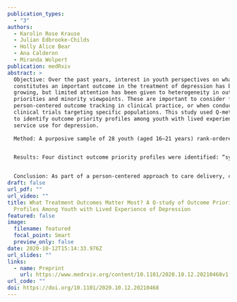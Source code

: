 ```yaml
---
publication_types:
  - "3"
authors:
  - Karolin Rose Krause
  - Julian Edbrooke-Childs
  - Holly Alice Bear
  - Ana Calderon
  - Miranda Wolpert
publication: medRxiv
abstract: >
  Objective: Over the past years, interest in youth perspectives on what
  constitutes an important outcome in the treatment of depression has been
  growing, but limited attention has been given to heterogeneity in outcome
  priorities and minority viewpoints. These are important to consider for
  person-centered outcome tracking in clinical practice, or when conducting
  clinical trials targeting specific populations. This study used Q-methodology
  to identify outcome priority profiles among youth with lived experience of
  service use for depression. 
  	
  Method: A purposive sample of 28 youth (aged 16–21 years) rank-ordered 35 outcomes by importance and completed brief semi-structured interviews eliciting their sorting rationales. By-person principal component analysis was used to identify outcome priority profiles based on all Q-sort configurations. Priority profiles were described and interpreted with reference to the qualitative interview data.


  Results: Four distinct outcome priority profiles were identified: “symptom reduction and enhanced well-being”; “improved coping and self-management”; “better understanding past and present”; and “less interference with daily life”. All four profiles prioritized outcomes related to improved mood and affect over other outcome concepts. Beyond these core outcomes, profiles differed in the level of importance assigned to learning practical coping skills, processing experiences, finding safe ways to articulate emotions, and reduced interference of depression with life and identity.


  Conclusion: As part of a person-centered approach to care delivery, care providers should routinely engage young people in conversation and shared decision-making about the types of change they would like to prioritize and track during treatment, beyond a common core of consensus outcomes.
draft: false
url_pdf: ""
url_video: ""
title: What Treatment Outcomes Matter Most? A Q-study of Outcome Priority
  Profiles Among Youth with Lived Experience of Depression
featured: false
image:
  filename: featured
  focal_point: Smart
  preview_only: false
date: 2020-10-12T15:14:33.976Z
url_slides: ""
links:
  - name: Preprint
    url: https://www.medrxiv.org/content/10.1101/2020.10.12.20210468v1
url_code: ""
doi: https://doi.org/10.1101/2020.10.12.20210468
---
```


